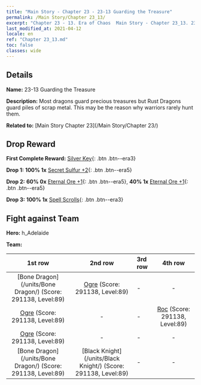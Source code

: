 ```yaml
---
title: "Main Story - Chapter 23 - 23-13 Guarding the Treasure"
permalink: /Main Story/Chapter 23_13/
excerpt: "Chapter 23 - 13. Era of Chaos  Main Story - Chapter 23_13. 23-13 Guarding the Treasure"
last_modified_at: 2021-04-12
locale: en
ref: "Chapter 23_13.md"
toc: false
classes: wide
---
```


## Details

 **Name:** 23-13 Guarding the Treasure

 **Description:** Most dragons guard precious treasures but Rust Dragons guard piles of scrap metal. This may be the reason why warriors rarely hunt them.

 **Related to:** [Main Story Chapter 23](/Main Story/Chapter 23/)

## Drop Reward

 **First Complete Reward:** [Silver Key](/Items/con_693/){: .btn .btn--era3}

 **Drop 1:** **100% 1x** [Secret Sulfur +2](/Items/mat_78/){: .btn .btn--era5}

 **Drop 2:** **60% 0x** [Eternal Ore +1](/Items/mat_68/){: .btn .btn--era5}, **40% 1x** [Eternal Ore +1](/Items/mat_68/){: .btn .btn--era5}

 **Drop 3:** **100% 1x** [Spell Scrolls](/Items/con_694/){: .btn .btn--era3}


## Fight against Team
 **Hero:** h_Adelaide

 **Team:**


  | 1st row | 2nd row | 3rd row | 4th row |
  |:----:|:----:|:----|:----:|
  | [Bone Dragon](/units/Bone Dragon/) (Score: 291138, Level:89)  | [Ogre](/units/Ogre/) (Score: 291138, Level:89)  | - | - |
  | [Ogre](/units/Ogre/) (Score: 291138, Level:89)  | - | - | [Roc](/units/Roc/) (Score: 291138, Level:89)  |
  | [Ogre](/units/Ogre/) (Score: 291138, Level:89)  | - | - | - |
  | [Bone Dragon](/units/Bone Dragon/) (Score: 291138, Level:89)  | [Black Knight](/units/Black Knight/) (Score: 291138, Level:89)  | - | - |


